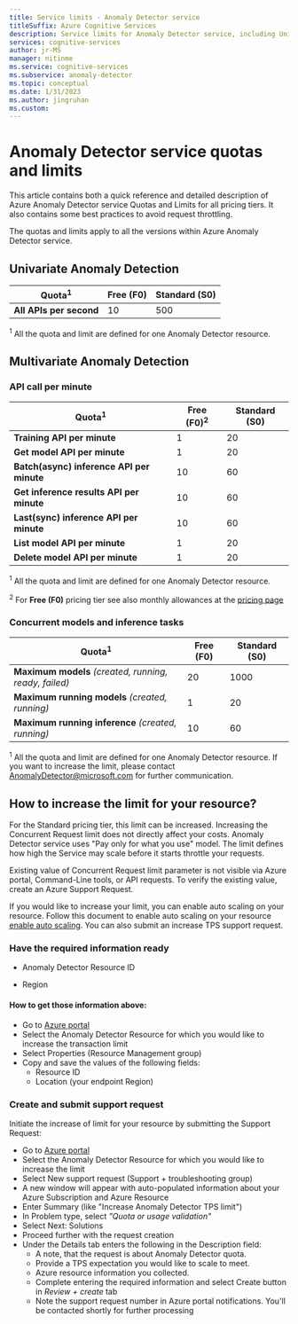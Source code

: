 ```yaml
---
title: Service limits - Anomaly Detector service
titleSuffix: Azure Cognitive Services
description: Service limits for Anomaly Detector service, including Univariate Anomaly Detection and Multivariate Anomaly Detection.
services: cognitive-services
author: jr-MS
manager: nitinme
ms.service: cognitive-services
ms.subservice: anomaly-detector
ms.topic: conceptual
ms.date: 1/31/2023
ms.author: jingruhan
ms.custom: 
---
```


# Anomaly Detector service quotas and limits
This article contains both a quick reference and detailed description of Azure Anomaly Detector service Quotas and Limits for all pricing tiers. It also contains some best practices to avoid request throttling.

The quotas and limits apply to all the versions within Azure Anomaly Detector service.

## Univariate Anomaly Detection
|Quota<sup>1</sup>|Free (F0)|Standard (S0)|
|--|--|--|
| **All APIs per second** | 10 | 500 |

<sup>1</sup> All the quota and limit are defined for one Anomaly Detector resource.

## Multivariate Anomaly Detection

### API call per minute
|Quota<sup>1</sup>|Free (F0)<sup>2</sup>|Standard (S0)|
|--|--|--|
| **Training API per minute** | 1 | 20 |
| **Get model API per minute** | 1 | 20 |
| **Batch(async) inference API per minute** | 10 | 60 |
| **Get inference results API per minute** | 10 | 60 |
| **Last(sync) inference API per minute** | 10 | 60 |
| **List model API per minute** | 1 | 20 |
| **Delete model API per minute** | 1 | 20 |

<sup>1</sup> All the quota and limit are defined for one Anomaly Detector resource.

<sup>2</sup> For **Free (F0)** pricing tier see also monthly allowances at the [pricing page](https://azure.microsoft.com/pricing/details/cognitive-services/anomaly-detector/)


### Concurrent models and inference tasks
|Quota<sup>1</sup>|Free (F0)|Standard (S0)|
|--|--|--|
| **Maximum models** *(created, running, ready, failed)*| 20 | 1000 |
| **Maximum running models** *(created, running)* | 1 | 20 |
| **Maximum running inference** *(created, running)* | 10 | 60 |

<sup>1</sup> All the quota and limit are defined for one Anomaly Detector resource. If you want to increase the limit, please contact AnomalyDetector@microsoft.com for further communication.


## How to increase the limit for your resource?
For the Standard pricing tier, this limit can be increased. Increasing the Concurrent Request limit does not directly affect your costs. Anomaly Detector service uses "Pay only for what you use" model. The limit defines how high the Service may scale before it starts throttle your requests.

Existing value of Concurrent Request limit parameter is not visible via Azure portal, Command-Line tools, or API requests. To verify the existing value, create an Azure Support Request.

If you would like to increase your limit, you can enable auto scaling on your resource. Follow this document to enable auto scaling on your resource [enable auto scaling](https://learn.microsoft.com/azure/cognitive-services/autoscale?view=form-recog-3.0.0&tabs=portal). You can also submit an increase TPS support request.

### Have the required information ready

* Anomaly Detector Resource ID

* Region

#### How to get those information above:

* Go to [Azure portal](https://portal.azure.com/)
* Select the Anomaly Detector Resource for which you would like to increase the transaction limit
* Select Properties (Resource Management group)
* Copy and save the values of the following fields:
    * Resource ID
    * Location (your endpoint Region)


### Create and submit support request
Initiate the increase of limit for your resource by submitting the Support Request:

* Go to [Azure portal](https://portal.azure.com/)
* Select the Anomaly Detector Resource for which you would like to increase the limit
* Select New support request (Support + troubleshooting group)
* A new window will appear with auto-populated information about your Azure Subscription and Azure Resource
* Enter Summary (like "Increase Anomaly Detector TPS limit")
* In Problem type, select *"Quota or usage validation"*
* Select Next: Solutions
* Proceed further with the request creation
* Under the Details tab enters the following in the Description field:
    * A note, that the request is about Anomaly Detector quota.
    * Provide a TPS expectation you would like to scale to meet.
    * Azure resource information you collected.
    * Complete entering the required information and select Create button in *Review + create* tab
    * Note the support request number in Azure portal notifications. You'll be contacted shortly for further processing
